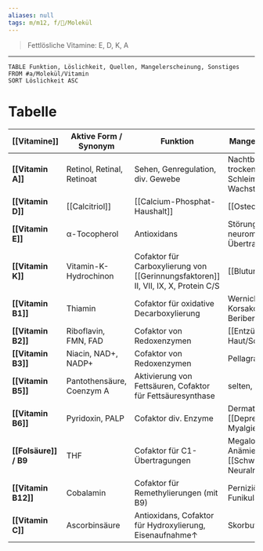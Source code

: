 ```yaml
---
aliases: null
tags: m/m12, f/🧪/Molekül
---
```

> Fettlösliche Vitamine: E, D, K, A
---
```dataview
TABLE Funktion, Löslichkeit, Quellen, Mangelerscheinung, Sonstiges
FROM #a/Molekül/Vitamin 
SORT Löslichkeit ASC
```

# Tabelle
| [[Vitamine]]          | Aktive Form / Synonym      | Funktion                                                                           | Mangelerscheinung                                         |
| --------------------- | -------------------------- | ---------------------------------------------------------------------------------- | --------------------------------------------------------- |
| **[[Vitamin A]]**     | Retinol, Retinal, Retinoat | Sehen, Genregulation, div. Gewebe                                                  | Nachtblindheit, trockene Schleimhäute, Wachstumgsstörung  |
| **[[Vitamin D]]**     | [[Calcitriol]]             | [[Calcium-Phosphat-Haushalt]]                                                      | [[Osteomalazie]]                                          |
| **[[Vitamin E]]**     | α-Tocopherol               | Antioxidans                                                                        | Störung neuromuskuläre Übertragung                        |
| **[[Vitamin K]]**     | Vitamin-K-Hydrochinon      | Cofaktor für Carboxylierung von [[Gerinnungsfaktoren]] II, VII, IX, X, Protein C/S | [[Blutungsneigung]]                                       |
| **[[Vitamin B1]]**    | Thiamin                    | Cofaktor für oxidative Decarboxylierung                                            | Wernicke-Korsakow-Syndrom, Beriberi-Krankheit             |
| **[[Vitamin B2]]**    | Riboflavin, FMN, FAD       | Cofaktor von Redoxenzymen                                                          | [[Entzündung]] von Haut/Schleimhaut                       |
| **[[Vitamin B3]]**    | Niacin, NAD+, NADP+        | Cofaktor von Redoxenzymen                                                          | Pellagra                                                  |
| **[[Vitamin B5]]**    | Pantothensäure, Coenzym A  | Aktivierung von Fettsäuren, Cofaktor für Fettsäuresynthase                         | selten, unspezifisch                                      |
| **[[Vitamin B6]]**    | Pyridoxin, PALP            | Cofaktor div. Enzyme                                                               | Dermatitis, [[Depression]], Myalgie                       |
| **[[Folsäure]] / B9** | THF                        | Cofaktor für C1-Übertragungen                                                      | Megaloblastäre Anämie, [[Schwangerschaft]]: Neuralrohrdefekte |
| **[[Vitamin B12]]**   | Cobalamin                  | Cofaktor für Remethylierungen (mit B9)                                             | Perniziöse Anämie, Funikuläre Myelose                     |
| **[[Vitamin C]]**     | Ascorbinsäure              | Antioxidans, Cofaktor für Hydroxylierung, Eisenaufnahme↑                           | Skorbut                                                          |